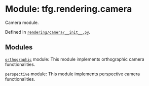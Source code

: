 <div itemscope itemtype="http://developers.google.com/ReferenceObject">
<meta itemprop="name" content="tfg.rendering.camera" />
<meta itemprop="path" content="Stable" />
</div>

# Module: tfg.rendering.camera

Camera module.



Defined in [`rendering/camera/__init__.py`](https://github.com/tensorflow/graphics/blob/master/tensorflow_graphics/rendering/camera/__init__.py).

<!-- Placeholder for "Used in" -->


## Modules

[`orthographic`](../../tfg/rendering/camera/orthographic.md) module: This module implements orthographic camera functionalities.

[`perspective`](../../tfg/rendering/camera/perspective.md) module: This module implements perspective camera functionalities.

